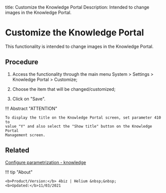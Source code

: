 title: Customize the Knowledge Portal
Description: Intended to change images in the Knowledge Portal.
# Customize the Knowledge Portal

This functionality is intended to change images in the Knowledge Portal.

Procedure
-------------

1.  Access the functionality through the main menu System \> Settings \>
    Knowledge Portal \> Customize;

2.  Choose the item that will be changed/customized;

3.  Click on "Save".

!!! Abstract "ATTENTION"

    To display the title on the Knowledge Portal screen, set parameter 410 to
    value "Y" and also select the "Show title" button on the Knowledge Portal
    Management screen. 

Related
-------

[Configure parametrization - knowledge](/en-us/4biz-helium/platform-administration/parameters-list/configure-parametrization-knowledge.html)

!!! tip "About"

    <b>Product/Version:</b> 4biz | Helium &nbsp;&nbsp;
    <b>Updated:</b>11/03/2021
